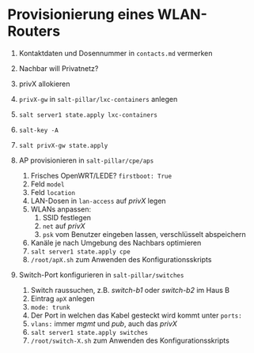 # Provisionierung eines WLAN-Routers

1.  Kontaktdaten und Dosennummer in `contacts.md` vermerken
2.  Nachbar will Privatnetz?
   
   1. privX allokieren
   2. `privX-gw` in `salt-pillar/lxc-containers` anlegen
   3. `salt server1 state.apply lxc-containers`
   4. `salt-key -A`
   5. `salt privX-gw state.apply`
   
3.  AP provisionieren in `salt-pillar/cpe/aps`
    
    1. Frisches OpenWRT/LEDE? `firstboot: True`
    2. Feld `model`
    3. Feld `location`
    4. LAN-Dosen in `lan-access` auf *privX* legen
    5. WLANs anpassen:
        1. SSID festlegen
        2. `net` auf *privX*
        3. `psk` vom Benutzer eingeben lassen, verschlüsselt
           abspeichern
    6. Kanäle je nach Umgebung des Nachbars optimieren
    7. `salt server1 state.apply cpe`
    8. `/root/apX.sh` zum Anwenden des Konfigurationsskripts
    
4.  Switch-Port konfigurieren in `salt-pillar/switches`

    1. Switch raussuchen, z.B. *switch-b1* oder *switch-b2* im Haus B
    2. Eintrag `apX` anlegen
    3. `mode: trunk`
    4. Der Port in welchen das Kabel gesteckt wird kommt unter `ports:`
    5. `vlans:` immer *mgmt* und *pub*, auch das *privX*
    6. `salt server1 state.apply switches`
    7. `/root/switch-X.sh` zum Anwenden des Konfigurationsskripts
